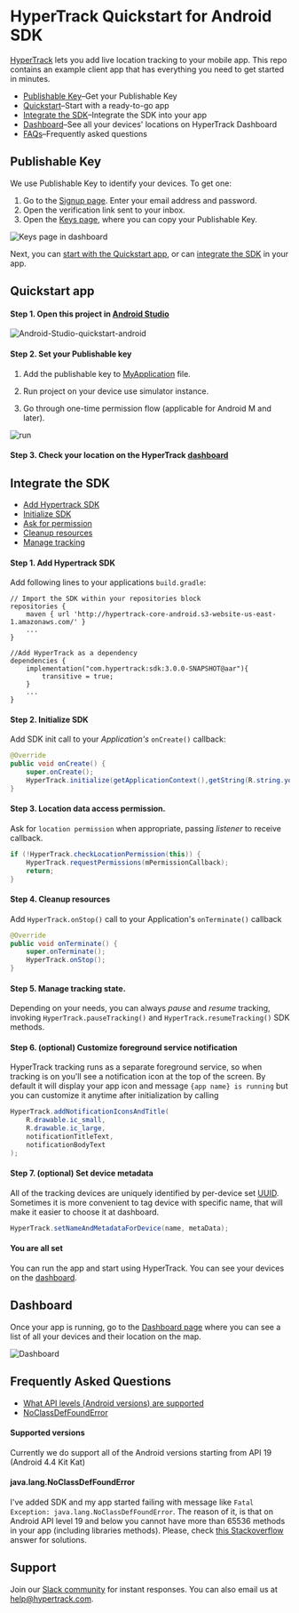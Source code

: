 # HyperTrack Quickstart for Android SDK

[HyperTrack](https://www.hypertrack.com) lets you add live location tracking to your mobile app. This repo contains an example client app that has everything you need to get started in minutes.

* [Publishable Key](#publishable-key)–Get your Publishable Key
* [Quickstart](#quickstart-app)–Start with a ready-to-go app
* [Integrate the SDK](#integrate-the-sdk)–Integrate the SDK into your app
* [Dashboard](#dashboard)–See all your devices' locations on HyperTrack Dashboard
* [FAQs](#frequently-asked-questions)–Frequently asked questions

## Publishable Key

We use Publishable Key to identify your devices. To get one:
1. Go to the [Signup page](https://v3.dashboard.hypertrack.com/signup). Enter your email address and password.
2. Open the verification link sent to your inbox.
3. Open the [Keys page](https://v3.dashboard.hypertrack.com/account/keys), where you can copy your Publishable Key.

![Keys page in dashboard](https://user-images.githubusercontent.com/10487613/53847261-ccfe2d00-3f64-11e9-8883-6b9a626c4ce3.png)

Next, you can [start with the Quickstart app](#quickstart-app), or can [integrate the SDK](#integrate-the-sdk) in your app.

## Quickstart app
#### Step 1. Open this project in [Android Studio](https://developer.android.com/studio/index.html)
![Android-Studio-quickstart-android](https://user-images.githubusercontent.com/10487613/53929273-0eb0d580-4042-11e9-9736-51fbb7945bfd.png)

#### Step 2. Set your Publishable key

1. Add the publishable key to [MyApplication](https://github.com/hypertrack/quickstart-android/blob/42ccbfc62cc06c049e695d7c8c6fcf4c46f214eb/app/src/main/java/com/hypertrack/quickstart/MyApplication.java#L16) file.

2. Run project on your device use simulator instance.

3. Go through one-time permission flow (applicable for Android M and later).

![run](https://user-images.githubusercontent.com/10487613/53847992-9ece1c80-3f67-11e9-8969-339484ed232c.png)


#### Step 3. Check your location on the HyperTrack [dashboard](https://v3.dashboard.hypertrack.com/devices)

## Integrate the SDK
 - [Add Hypertrack SDK](#step-1-add-hypertrack-sdk)
 - [Initialize SDK](#step-2-initialize-sdk)
 - [Ask for permission](#step-3-location-data-access-permission)
 - [Cleanup resources](#step-4-cleanup-resources)
 - [Manage tracking](#step-5-manage-tracking-state)

#### Step 1. Add Hypertrack SDK
Add following lines to your applications `build.gradle`:
```
// Import the SDK within your repositories block
repositories {
    maven { url 'http://hypertrack-core-android.s3-website-us-east-1.amazonaws.com/' }
    ...
}

//Add HyperTrack as a dependency
dependencies {
    implementation("com.hypertrack:sdk:3.0.0-SNAPSHOT@aar"){
        transitive = true;
    }
    ...
}
```

#### Step 2. Initialize SDK
Add SDK init call to your _Application's_ `onCreate()` callback:
```java
@Override
public void onCreate() {
    super.onCreate();
    HyperTrack.initialize(getApplicationContext(),getString(R.string.your_publishable_key));
}
```

#### Step 3. Location data access permission.
Ask for `location permission` when appropriate, passing _listener_ to receive callback.
```java
if (!HyperTrack.checkLocationPermission(this)) {
    HyperTrack.requestPermissions(mPermissionCallback);
    return;
}
```

#### Step 4. Cleanup resources
Add `HyperTrack.onStop()` call to your Application's `onTerminate()` callback
```java
@Override
public void onTerminate() {
    super.onTerminate();
    HyperTrack.onStop();
}
```

#### Step 5. Manage tracking state.
Depending on your needs, you can always _pause_ and _resume_ tracking, invoking `HyperTrack.pauseTracking()` and `HyperTrack.resumeTracking()` SDK methods.

#### Step 6. (optional) Customize foreground service notification
HyperTrack tracking runs as a separate foreground service, so when tracking is on you'll see a notification icon at the top of the screen.
By default it will display your app icon and message `{app name} is running` but you can customize it anytime after initialization by calling
```java
HyperTrack.addNotificationIconsAndTitle(
    R.drawable.ic_small,
    R.drawable.ic_large,
    notificationTitleText,
    notificationBodyText
);
```

#### Step 7. (optional) Set device metadata
All of the tracking devices are uniquely identified by per-device set [UUID](https://en.wikipedia.org/wiki/Universally_unique_identifier). Sometimes it is more convenient to tag device with specific name, that will make it easier to choose it at dashboard.
```java
HyperTrack.setNameAndMetadataForDevice(name, metaData);
```

#### You are all set

You can run the app and start using HyperTrack. You can see your devices on the [dashboard](#dashboard).

## Dashboard

Once your app is running, go to the [Dashboard page](https://v3.dashboard.hypertrack.com/devices) where you can see a list of all your devices and their location on the map.

![Dashboard](https://user-images.githubusercontent.com/10487613/53848754-6bd95800-3f6a-11e9-8464-580f791f3eea.png)

## Frequently Asked Questions
- [What API levels (Android versions) are supported](#supported-versions)
- [NoClassDefFoundError](#javalangnoclassdeffounderror)


#### Supported versions
Currently we do support all of the Android versions starting from API 19 (Android 4.4 Kit Kat)

#### java.lang.NoClassDefFoundError
I've added SDK and my app started failing with message like `Fatal Exception: java.lang.NoClassDefFoundError`.
The reason of it, is that on Android API level 19 and below you cannot have more than 65536 methods in your app (including libraries methods). Please, check [this Stackoverflow](https://stackoverflow.com/questions/34997835/fatal-exception-java-lang-noclassdeffounderror-when-calling-static-method-in-an) answer for solutions.



## Support
Join our [Slack community](http://slack.hypertrack.com) for instant responses. You can also email us at help@hypertrack.com.
